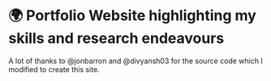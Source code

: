 # 🌍 Portfolio Website highlighting my skills and research endeavours

A lot of thanks to @jonbarron and @divyansh03 for the source code which I modified to create this site.
